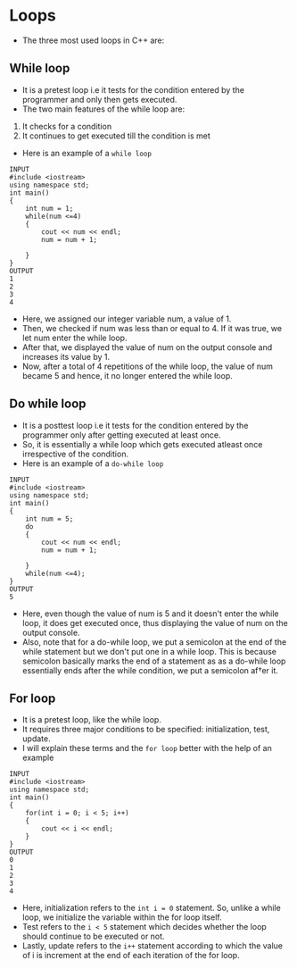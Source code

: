 # Loops
- The three most used loops in C++ are:
## While loop
- It is a pretest loop i.e it tests for the condition entered by the programmer and only then gets executed.
- The two main features of the while loop are:
1. It checks for a condition
2. It continues to get executed till the condition is met
- Here is an example of a `while loop`
```
INPUT
#include <iostream>
using namespace std;
int main()
{
    int num = 1;
    while(num <=4)
    {
        cout << num << endl;
        num = num + 1;

    }
}
OUTPUT
1
2
3
4
```
- Here, we assigned our integer variable num, a value of 1.
- Then, we checked if num was less than or equal to 4. If it was true, we let num enter the while loop.
- After that, we displayed the value of num on the output console and increases its value by 1.
- Now, after a total of 4 repetitions of the while loop, the value of num became 5 and hence, it no longer entered the while loop.

## Do while loop
- It is a posttest loop i.e it tests for the condition entered by the programmer only after getting executed at least once.
- So, it is essentially a while loop which gets executed atleast once irrespective of the condition.
- Here is an example of a `do-while loop`
```
INPUT
#include <iostream>
using namespace std;
int main()
{
    int num = 5;
    do 
    {
        cout << num << endl;
        num = num + 1;

    }
    while(num <=4);
}
OUTPUT
5
```
- Here, even though the value of num is 5 and it doesn't enter the while loop, it does get executed once, thus displaying the value of num on the output console.
- Also, note that for a do-while loop, we put a semicolon at the end of the while statement but we don't put one in a while loop. This is because semicolon basically marks the end of a statement as as a do-while loop essentially ends after the while condition, we put a semicolon af†er it.

## For loop
- It is a pretest loop, like the while loop.
- It requires three major conditions to be specified: initialization, test, update.
- I will explain these terms and the `for loop` better with the help of an example
```
INPUT
#include <iostream>
using namespace std;
int main()
{
    for(int i = 0; i < 5; i++)
    {
        cout << i << endl;
    }
}
OUTPUT
0
1
2
3
4
```
- Here, initialization refers to the `int i = 0` statement. So, unlike a while loop, we initialize the variable within the for loop itself.
- Test refers to the `i < 5` statement which decides whether the loop should continue to be executed or not.
- Lastly, update refers to the `i++` statement according to which the value of i is increment at the end of each iteration of the for loop.

